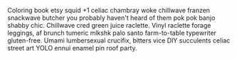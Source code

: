 Coloring book etsy squid +1 celiac chambray woke chillwave franzen snackwave butcher you probably haven't heard of them pok pok banjo shabby chic. Chillwave cred green juice raclette. Vinyl raclette forage leggings, af brunch tumeric mlkshk palo santo farm-to-table typewriter gluten-free. Umami lumbersexual crucifix, bitters vice DIY succulents celiac street art YOLO ennui enamel pin roof party.
